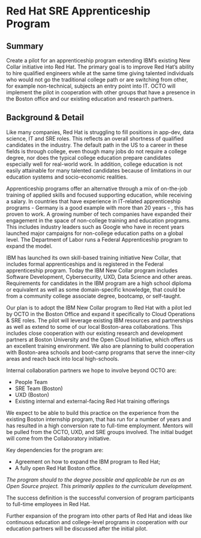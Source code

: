 # Red Hat SRE Apprenticeship Program


## Summary

Create a pilot for an apprenticeship program extending IBM’s existing New Collar initiative into Red Hat. The primary goal is to improve Red Hat’s ability to hire qualified engineers while at the same time giving talented individuals who would not go the traditional college path or are switching from other, for example non-technical, subjects an entry point into IT. OCTO will implement the pilot in cooperation with other groups that have a presence in the Boston office and our existing education and research partners.


## Background & Detail

Like many companies, Red Hat is struggling to fill positions in app-dev, data science, IT and SRE roles. This reflects an overall shortness of qualified candidates in the industry. The default path in the US to a career in these fields is through college, even though many jobs do not require a college degree, nor does the typical college education prepare candidates especially well for real-world work. In addition, college education is not easily attainable for many talented candidates because of limitations in our education systems and socio-economic realities. 

Apprenticeship programs offer an alternative through a mix of on-the-job training of applied skills and focused supporting education, while receiving a salary. In countries that have experience in IT-related apprenticeship programs  - Germany is a good example with more than 20 years - , this has proven to work. A growing number of tech companies have expanded their engagement in the space of non-college training and education programs. This includes industry leaders such as Google who have in recent years launched major campaigns for non-college education paths on a global level.  The Department of Labor runs a Federal Apprenticeship program to expand the model.

IBM has launched its own skill-based training initiative New Collar, that includes formal apprenticeships and is registered in the Federal apprenticeship program. Today the IBM New Collar program includes Software Development, Cybersecurity, UXD, Data Science and other areas. Requirements for candidates in the IBM program are a high school diploma or equivalent as well as some domain-specific knowledge, that could be from a community college associate degree, bootcamp, or self-taught.
 
Our plan is to adopt the IBM New Collar program to Red Hat with a pilot led by OCTO in the Boston Office and expand it specifically to Cloud Operations & SRE roles. The pilot will leverage existing IBM resources and partnerships as well as extend to some of our local Boston-area collaborations. This includes close cooperation with our existing research and development partners at Boston University and the Open Cloud Initiative, which offers us an excellent training environment. We also are planning to build cooperation with Boston-area schools and boot-camp programs that serve the inner-city areas and reach back into local high-schools.

Internal collaboration partners we hope to involve beyond OCTO are: 
* People Team
* SRE Team (Boston)
* UXD (Boston)
* Existing internal and external-facing Red Hat training offerings

We expect to be able to build this practice on the experience from the existing Boston internship program, that has run for a number of years and has resulted in a high conversion rate to full-time employment. Mentors will be pulled from the OCTO, UXD, and SRE groups involved. The initial budget will come from the Collaboratory initiative. 

Key dependencies for the program are: 
* Agreement on how to expand the IBM program to Red Hat;
* A fully open Red Hat Boston office.

*The program should to the degree possible and applicable be run as an Open Source project. This primarily applies to the curriculum development.*

The success definition is the successful conversion of program participants to full-time employees in Red Hat.

Further expansion of the program into other parts of Red Hat and ideas like continuous education and college-level programs in cooperation with our education partners will be discussed after the initial pilot.
